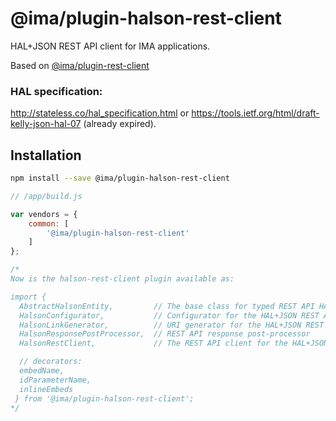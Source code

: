 # @ima/plugin-halson-rest-client

HAL+JSON REST API client for IMA applications.

Based on [@ima/plugin-rest-client](https://github.com/seznam/IMA.js-plugins/tree/master/packages/plugin-rest-client)


### HAL specification:

http://stateless.co/hal_specification.html or
https://tools.ietf.org/html/draft-kelly-json-hal-07 (already expired).


## Installation

```bash
npm install --save @ima/plugin-halson-rest-client
```

```javascript
// /app/build.js

var vendors = {
	common: [
		'@ima/plugin-halson-rest-client'
	]
};

/*
Now is the halson-rest-client plugin available as:

import {
  AbstractHalsonEntity,         // The base class for typed REST API HALSON entities
  HalsonConfigurator,           // Configurator for the HAL+JSON REST API client configurator.
  HalsonLinkGenerator,          // URI generator for the HAL+JSON REST API client.
  HalsonResponsePostProcessor,  // REST API response post-processor
  HalsonRestClient,             // The REST API client for the HAL+JSON REST API.

  // decorators:
  embedName,
  idParameterName,
  inlineEmbeds
 } from '@ima/plugin-halson-rest-client';
*/

```